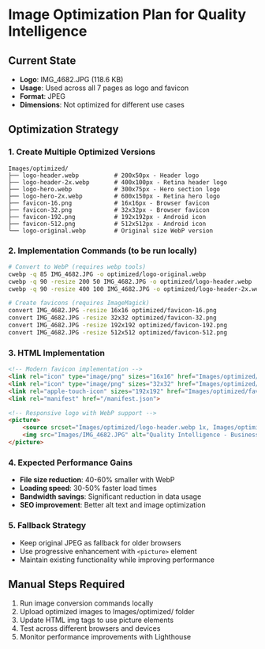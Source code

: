 # Image Optimization Plan for Quality Intelligence

## Current State
- **Logo**: IMG_4682.JPG (118.6 KB)
- **Usage**: Used across all 7 pages as logo and favicon
- **Format**: JPEG
- **Dimensions**: Not optimized for different use cases

## Optimization Strategy

### 1. Create Multiple Optimized Versions
```
Images/optimized/
├── logo-header.webp          # 200x50px - Header logo
├── logo-header-2x.webp       # 400x100px - Retina header logo  
├── logo-hero.webp            # 300x75px - Hero section logo
├── logo-hero-2x.webp         # 600x150px - Retina hero logo
├── favicon-16.png            # 16x16px - Browser favicon
├── favicon-32.png            # 32x32px - Browser favicon
├── favicon-192.png           # 192x192px - Android icon
├── favicon-512.png           # 512x512px - Android icon
└── logo-original.webp        # Original size WebP version
```

### 2. Implementation Commands (to be run locally)
```bash
# Convert to WebP (requires webp tools)
cwebp -q 85 IMG_4682.JPG -o optimized/logo-original.webp
cwebp -q 90 -resize 200 50 IMG_4682.JPG -o optimized/logo-header.webp
cwebp -q 90 -resize 400 100 IMG_4682.JPG -o optimized/logo-header-2x.webp

# Create favicons (requires ImageMagick)
convert IMG_4682.JPG -resize 16x16 optimized/favicon-16.png
convert IMG_4682.JPG -resize 32x32 optimized/favicon-32.png
convert IMG_4682.JPG -resize 192x192 optimized/favicon-192.png
convert IMG_4682.JPG -resize 512x512 optimized/favicon-512.png
```

### 3. HTML Implementation
```html
<!-- Modern favicon implementation -->
<link rel="icon" type="image/png" sizes="16x16" href="Images/optimized/favicon-16.png">
<link rel="icon" type="image/png" sizes="32x32" href="Images/optimized/favicon-32.png">
<link rel="apple-touch-icon" sizes="192x192" href="Images/optimized/favicon-192.png">
<link rel="manifest" href="/manifest.json">

<!-- Responsive logo with WebP support -->
<picture>
    <source srcset="Images/optimized/logo-header.webp 1x, Images/optimized/logo-header-2x.webp 2x" type="image/webp">
    <img src="Images/IMG_4682.JPG" alt="Quality Intelligence - Business Intelligence as a Service" class="h-10 mr-3">
</picture>
```

### 4. Expected Performance Gains
- **File size reduction**: 40-60% smaller with WebP
- **Loading speed**: 30-50% faster load times
- **Bandwidth savings**: Significant reduction in data usage
- **SEO improvement**: Better alt text and image optimization

### 5. Fallback Strategy
- Keep original JPEG as fallback for older browsers
- Use progressive enhancement with `<picture>` element
- Maintain existing functionality while improving performance

## Manual Steps Required
1. Run image conversion commands locally
2. Upload optimized images to Images/optimized/ folder
3. Update HTML img tags to use picture elements
4. Test across different browsers and devices
5. Monitor performance improvements with Lighthouse